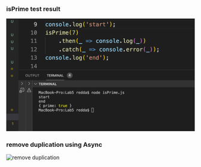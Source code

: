### isPrime test result

![is prime](./isPrime.png)

### remove duplication using Async
![remove duplication ](/removeDupAsync.png)